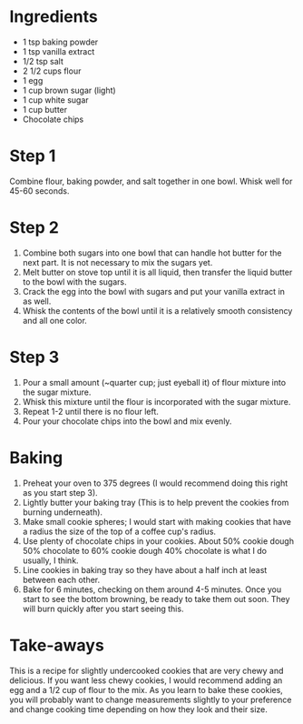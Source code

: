 Ingredients
===========
* 1 tsp baking powder
* 1 tsp vanilla extract
* 1/2 tsp salt
* 2 1/2 cups flour
* 1 egg
* 1 cup brown sugar (light)
* 1 cup white sugar
* 1 cup butter
* Chocolate chips

Step 1
======
Combine flour, baking powder, and salt together in one bowl. Whisk well for 45-60 seconds.

Step 2
======
1. Combine both sugars into one bowl that can handle hot butter for the next part. It is not necessary to mix the sugars yet.
2. Melt butter on stove top until it is all liquid, then transfer the liquid butter to the bowl with the sugars.
3. Crack the egg into the bowl with sugars and put your vanilla extract in as well.
4. Whisk the contents of the bowl until it is a relatively smooth consistency and all one color.

Step 3
======
1. Pour a small amount (~quarter cup; just eyeball it) of flour mixture into the sugar mixture.
2. Whisk this mixture until the flour is incorporated with the sugar mixture.
3. Repeat 1-2 until there is no flour left.
4. Pour your chocolate chips into the bowl and mix evenly.

Baking
======
1. Preheat your oven to 375 degrees (I would recommend doing this right as you start step 3).
2. Lightly butter your baking tray (This is to help prevent the cookies from burning underneath).
3. Make small cookie spheres; I would start with making cookies that have a radius the size of the top of a coffee cup's radius.
4. Use plenty of chocolate chips in your cookies. About 50% cookie dough 50% chocolate to 60% cookie dough 40% chocolate is what I do usually, I think.
5. Line cookies in baking tray so they have about a half inch at least between each other.
6. Bake for 6 minutes, checking on them around 4-5 minutes. Once you start to see the bottom browning, be ready to take them out soon. They will burn quickly after you start seeing this.

Take-aways
==========
This is a recipe for slightly undercooked cookies that are very chewy and delicious. If you want less chewy cookies, I would recommend adding an egg and a 1/2 cup of flour to the mix. As you learn to bake these cookies, you will probably want to change measurements slightly to your preference and change cooking time depending on how they look and their size.  